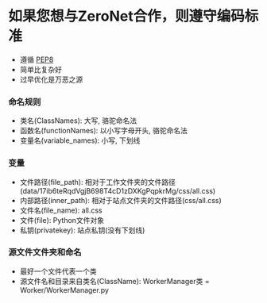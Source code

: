 # 如果您想与ZeroNet合作，则遵守编码标准
 - 遵循 [PEP8](https://www.python.org/dev/peps/pep-0008/)
 - 简单比复杂好
 - 过早优化是万恶之源

### 命名规则
 - 类名(ClassNames): 大写, 骆驼命名法
 - 函数名(functionNames): 以小写字母开头, 骆驼命名法
 - 变量名(variable_names): 小写, 下划线

### 变量
 - 文件路径(file_path): 相对于工作文件夹的文件路径(data/17ib6teRqdVgjB698T4cD1zDXKgPqpkrMg/css/all.css)
 - 内部路径(inner_path): 相对于站点文件夹的文件路径(css/all.css)
 - 文件名(file_name): all.css
 - 文件(file): Python文件对象
 - 私钥(privatekey): 站点私钥(没有下划线)

### 源文件文件夹和命名
 - 最好一个文件代表一个类
 - 源文件名和目录来自类名(ClassName): WorkerManager类 = Worker/WorkerManager.py
